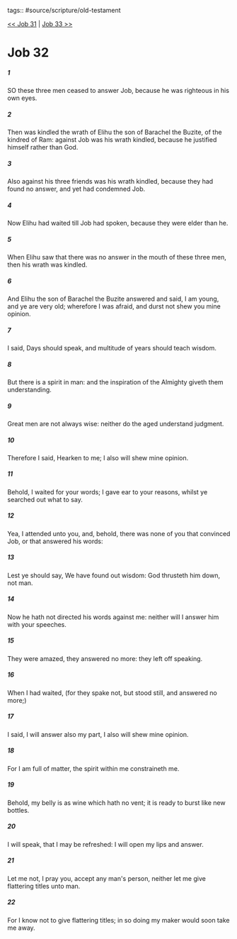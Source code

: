 tags:: #source/scripture/old-testament

[<< Job 31](/old-testament/18_Job/Job_31.md) | [Job 33 >>](/old-testament/18_Job/Job_33.md)

# Job 32

##### 1

SO these three men ceased to answer Job, because he was righteous in his own eyes.

##### 2

Then was kindled the wrath of Elihu the son of Barachel the Buzite, of the kindred of Ram: against Job was his wrath kindled, because he justified himself rather than God.

##### 3

Also against his three friends was his wrath kindled, because they had found no answer, and yet had condemned Job.

##### 4

Now Elihu had waited till Job had spoken, because they were elder than he.

##### 5

When Elihu saw that there was no answer in the mouth of these three men, then his wrath was kindled.

##### 6

And Elihu the son of Barachel the Buzite answered and said, I am young, and ye are very old; wherefore I was afraid, and durst not shew you mine opinion.

##### 7

I said, Days should speak, and multitude of years should teach wisdom.

##### 8

But there is a spirit in man: and the inspiration of the Almighty giveth them understanding.

##### 9

Great men are not always wise: neither do the aged understand judgment.

##### 10

Therefore I said, Hearken to me; I also will shew mine opinion.

##### 11

Behold, I waited for your words; I gave ear to your reasons, whilst ye searched out what to say.

##### 12

Yea, I attended unto you, and, behold, there was none of you that convinced Job, or that answered his words:

##### 13

Lest ye should say, We have found out wisdom: God thrusteth him down, not man.

##### 14

Now he hath not directed his words against me: neither will I answer him with your speeches.

##### 15

They were amazed, they answered no more: they left off speaking.

##### 16

When I had waited, (for they spake not, but stood still, and answered no more;)

##### 17

I said, I will answer also my part, I also will shew mine opinion.

##### 18

For I am full of matter, the spirit within me constraineth me.

##### 19

Behold, my belly is as wine which hath no vent; it is ready to burst like new bottles.

##### 20

I will speak, that I may be refreshed: I will open my lips and answer.

##### 21

Let me not, I pray you, accept any man's person, neither let me give flattering titles unto man.

##### 22

For I know not to give flattering titles; in so doing my maker would soon take me away.
